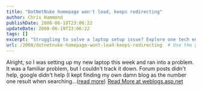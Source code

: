 ```yaml
---
title: "DotNetNuke homepage won't load, keeps redirecting"
author: Chris Hammond
publishDate: 2008-06-19T23:06:22
updateDate: 2008-06-19T23:06:22
tags: []
excerpt: "Struggling to solve a laptop setup issue? Explore one tech enthusiast's journey and the unexpected search results. Find out more on the blog!"
url: /2008/dotnetnuke-homepage-wont-load-keeps-redirecting  # Use the generated URL with year
---
```

Alright, so I was setting up my new laptop this week and ran into a problem. It was a familiar problem, but I couldn't track it down. Forum posts didn't help, google didn't help (I kept finding my own damn blog as the number one result when searching...(<a href="https://weblogs.asp.net/christoc/archive/2008/06/19/dotnetnuke-homepage-won-t-load-keeps-redirecting.aspx">read more</a>)<img src="https://weblogs.asp.net/aggbug.aspx?PostID=6298231" width="1" height="1"> <a href="https://weblogs.asp.net/christoc/archive/2008/06/19/dotnetnuke-homepage-won-t-load-keeps-redirecting.aspx">Read More at weblogs.asp.net</a>


